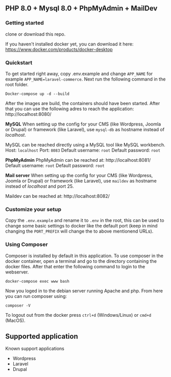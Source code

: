 ## PHP 8.0 + Mysql 8.0 + PhpMyAdmin + MailDev

### Getting started
clone or download this repo.

If you haven't installed docker yet, you can download it here: https://www.docker.com/products/docker-desktop

### Quickstart
To get started right away, copy .env.example and change `APP_NAME` for example `APP_NAME=laravel-commerce`. Next run the following command in the root folder.

    Docker-compose up -d --build

After the images are build, the containers should have been started. After that you can use the following adres to reach the application: http://localhost:8080/

**MySQL**
When setting up the config for your CMS (like Wordpress, Joomla or Drupal) or framework (like Laravel), use `mysql-db` as hostname instead of *localhost*.

MySQL can be reached directly using a MySQL tool like MySQL workbench.
Host: `localhost`
Port: `8083`
Default username: `root`
Default password: `root`


**PhpMyAdmin**
PhpMyAdmin can be reached at: http://localhost:8081/
Default username: `root`
Default password: `root`

**Mail server**
When setting up the config for your CMS (like Wordpress, Joomla or Drupal) or framework (like Laravel), use `maildev` as hostname instead of *localhost* and port 25.

Maildev can be reached at: http://localhost:8082/

### Customize your setup
Copy the `.env.example` and rename it to `.env` in the root, this can be used to change some basic settings to docker like the default port (keep in mind changing the `PORT_PREFIX` will change the to above mentionend URLs).

### Using Composer
Composer is installed by default in this application.
To use composer in the docker container, open a terminal and go to the directory containing the docker files.
After that enter the following command to login to the webserver.

    docker-compose exec www bash

Now you loged in to the debian server running Apache and php.
From here you can run composer using:

    composer -V

To logout out from the docker press `ctrl+d` (Windows/Linux) or `cmd+d` (MacOS).


## Supported application
Known support applications
- Wordpress
- Laravel
- Drupal